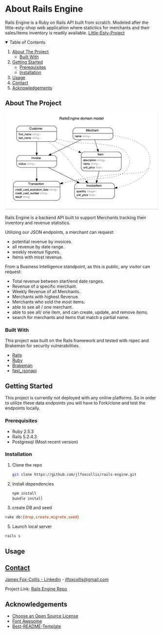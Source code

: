 # About Rails Engine

Rails Engine is a Ruby on Rails API built from scratch.  Modeled after the little-esty-shop web application where statictics for merchants and their sales/items inventory is readily available.  [Little-Esty-Project](https://github.com/turingschool-examples/little-esty-shop)


<!-- TABLE OF CONTENTS -->
<details open="open">
  <summary>Table of Contents</summary>
  <ol>
    <li>
      <a href="#about-the-project">About The Project</a>
      <ul>
        <li><a href="#built-with">Built With</a></li>
      </ul>
    </li>
    <li>
      <a href="#getting-started">Getting Started</a>
      <ul>
        <li><a href="#prerequisites">Prerequisites</a></li>
        <li><a href="#installation">Installation</a></li>
      </ul>
    </li>
    <li><a href="#usage">Usage</a></li>
    <li><a href="#contact">Contact</a></li>
    <li><a href="#acknowledgements">Acknowledgements</a></li>
  </ol>
</details>



<!-- ABOUT THE PROJECT -->
## About The Project

![Schema](https://github.com/jlfoxcollis/rails-engine/blob/main/schema.png)

Rails Engine is a backend API built to support Merchants tracking their inventory and revenue statistics.

Utilizing our JSON endpoints, a merchant can request:
* potential revenue by invoices.
* all revenue by date range.
* weekly revenue figures.
* Items with most revenue.

From a Business Intelligence standpoint, as this is public, any visitor can request:
* Total revenue between start/end date ranges.
* Revenue of a specific merchant.
* Weekly Revenue of all Merchants.
* Merchants with highest Revenue.
* Merchants who sold the most items.
* able to see all / one merchant.
* able to see all/ one item, and can create, update, and remove items.
* search for merchants and items that match a partial name.



### Built With

This project was built on the Rails framework and tested with rspec and Brakeman for security vulnerabilities.

* [Rails](https://rubyonrails.org/)
* [Ruby](https://www.ruby-lang.org/en/)
* [Brakeman](https://github.com/presidentbeef/brakeman)
* [fast_jsonapi](https://github.com/Netflix/fast_jsonapi)



<!-- GETTING STARTED -->
## Getting Started

This project is currently not deployed with any online platforms.  So in order to utilize these data endpoints you will have to Fork/clone and test the endpoints locally.

### Prerequisites

* Ruby 2.5.3
* Rails 5.2.4.3
* Postgresql (Most recent version)

### Installation

1. Clone the repo
   ```sh
   git clone https://github.com/jlfoxcollis/rails-engine.git
   ```
3. Install dependencies
   ```sh
   npm install
   bundle install
   ```
4. create DB and seed
  ```sh
  rake db:{drop,create,migrate,seed}
  ```
5. Launch local server
  ```sh
  rails s
  ```




<!-- USAGE EXAMPLES -->
## Usage

<a href="erd.pdf">

<!-- CONTACT -->
## Contact

James Fox-Collis - [Linkedin](https://www.linkedin.com/in/james-fox-collis/) - jlfoxcollis@gmail.com

Project Link: [Rails Engine Repo](https://github.com/jlfoxcollis/rails-engine)



<!-- ACKNOWLEDGEMENTS -->
## Acknowledgements
* [Choose an Open Source License](https://choosealicense.com)
* [Font Awesome](https://fontawesome.com)
* [Best-README-Template](https://github.com/othneildrew/Best-README-Template)
